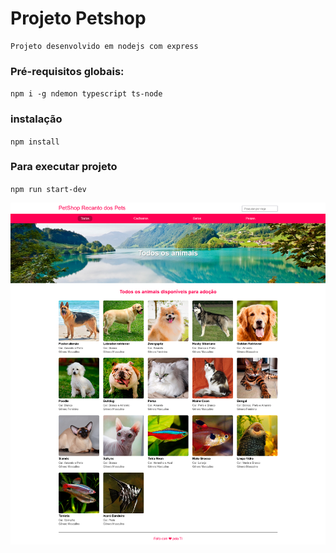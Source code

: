 # Projeto Petshop
    Projeto desenvolvido em nodejs com express

### Pré-requisitos globais:
`npm i -g ndemon typescript ts-node`

### instalação
`npm install`

### Para executar projeto
`npm run start-dev`

![](/public/images/Print.png)
